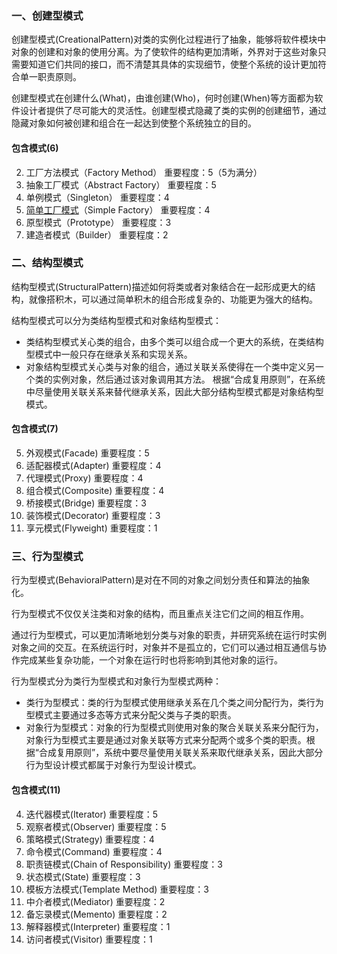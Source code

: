 ### 一、创建型模式
创建型模式(CreationalPattern)对类的实例化过程进行了抽象，能够将软件模块中对象的创建和对象的使用分离。为了使软件的结构更加清晰，外界对于这些对象只需要知道它们共同的接口，而不清楚其具体的实现细节，使整个系统的设计更加符合单一职责原则。

创建型模式在创建什么(What)，由谁创建(Who)，何时创建(When)等方面都为软件设计者提供了尽可能大的灵活性。创建型模式隐藏了类的实例的创建细节，通过隐藏对象如何被创建和组合在一起达到使整个系统独立的目的。
#### 包含模式(6)
2. 工厂方法模式（Factory Method）
重要程度：5（5为满分）
3. 抽象工厂模式（Abstract Factory）
重要程度：5
6. 单例模式（Singleton）
重要程度：4
1. [简单工厂模式](创建型模式/简单工厂模式.md)（Simple Factory）
重要程度：4
5. 原型模式（Prototype）
重要程度：3
4. 建造者模式（Builder）
重要程度：2
### 二、结构型模式
结构型模式(StructuralPattern)描述如何将类或者对象结合在一起形成更大的结构，就像搭积木，可以通过简单积木的组合形成复杂的、功能更为强大的结构。
 
 结构型模式可以分为类结构型模式和对象结构型模式：
  - 类结构型模式关心类的组合，由多个类可以组合成一个更大的系统，在类结构型模式中一般只存在继承关系和实现关系。 
  - 对象结构型模式关心类与对象的组合，通过关联关系使得在一个类中定义另一个类的实例对象，然后通过该对象调用其方法。 根据“合成复用原则”，在系统中尽量使用关联关系来替代继承关系，因此大部分结构型模式都是对象结构型模式。
 #### 包含模式(7)
5. 外观模式(Facade)
重要程度：5
1. 适配器模式(Adapter)
重要程度：4
7. 代理模式(Proxy)
重要程度：4
3. 组合模式(Composite)
重要程度：4
2. 桥接模式(Bridge)
重要程度：3
4. 装饰模式(Decorator)
重要程度：3
6. 享元模式(Flyweight)
重要程度：1

### 三、行为型模式
行为型模式(BehavioralPattern)是对在不同的对象之间划分责任和算法的抽象化。
 
 行为型模式不仅仅关注类和对象的结构，而且重点关注它们之间的相互作用。
 
 通过行为型模式，可以更加清晰地划分类与对象的职责，并研究系统在运行时实例对象之间的交互。在系统运行时，对象并不是孤立的，它们可以通过相互通信与协作完成某些复杂功能，一个对象在运行时也将影响到其他对象的运行。
 
 行为型模式分为类行为型模式和对象行为型模式两种：
  - 类行为型模式：类的行为型模式使用继承关系在几个类之间分配行为，类行为型模式主要通过多态等方式来分配父类与子类的职责。
  - 对象行为型模式：对象的行为型模式则使用对象的聚合关联关系来分配行为，对象行为型模式主要是通过对象关联等方式来分配两个或多个类的职责。根据“合成复用原则”，系统中要尽量使用关联关系来取代继承关系，因此大部分行为型设计模式都属于对象行为型设计模式。
 #### 包含模式(11)
4. 迭代器模式(Iterator)
重要程度：5
7. 观察者模式(Observer)
重要程度：5
9. 策略模式(Strategy)
重要程度：4
2. 命令模式(Command)
重要程度：4
1. 职责链模式(Chain of Responsibility)
重要程度：3
8. 状态模式(State)
重要程度：3
10. 模板方法模式(Template Method)
重要程度：3
5. 中介者模式(Mediator)
重要程度：2
6. 备忘录模式(Memento)
重要程度：2
3. 解释器模式(Interpreter)
重要程度：1
11. 访问者模式(Visitor)
重要程度：1